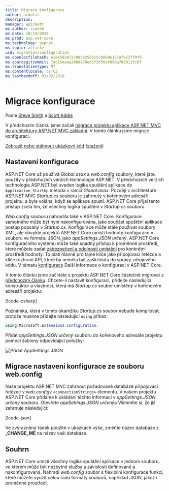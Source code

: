```yaml
---
title: Migrace konfigurace
author: ardalis
description: 
manager: wpickett
ms.author: riande
ms.date: 10/14/2016
ms.prod: asp.net-core
ms.technology: aspnet
ms.topic: article
uid: migration/configuration
ms.openlocfilehash: e1ee582072c88542565c5cb860e157afe137f9f0
ms.sourcegitcommit: 7ac15eaae20b6d70e65f3650af050a7880115cbf
ms.translationtype: MT
ms.contentlocale: cs-CZ
ms.lasthandoff: 03/02/2018
---
```

# <a name="migrating-configuration"></a>Migrace konfigurace

Podle [Steve Smith](https://ardalis.com/) a [Scott Addie](https://scottaddie.com)

V předchozím článku jsme začali [migrace projektu aplikace ASP.NET MVC do architektury ASP.NET MVC základní](mvc.md). V tomto článku jsme migruje konfiguraci.

[Zobrazit nebo stáhnout ukázkový kód](https://github.com/aspnet/Docs/tree/master/aspnetcore/migration/configuration/samples) ([stažení](xref:tutorials/index#how-to-download-a-sample))

## <a name="setup-configuration"></a>Nastavení konfigurace

ASP.NET Core už používá *Global.asax* a *web.config* soubory, které jsou použity v předchozích verzích technologie ASP.NET. V předchozích verzích technologie ASP.NET byl uveden logika spuštění aplikace do `Application_StartUp` metoda v rámci *Global.asax*. Později v architektuře ASP.NET MVC *Startup.cs* souboru je zahrnutý v kořenovém adresáři projektu; a byla volána, když se aplikace spustí. ASP.NET Core přijal tento přístup zcela tím, že všechny logika spuštění v *Startup.cs* souboru.

*Web.config* souboru nahradila také v ASP.NET Core. Konfigurace samotného může být nyní nakonfigurována, jako součást spuštění aplikace postup popsaný v *Startup.cs*. Konfigurace může stále používat soubory XML, ale obvykle projektů ASP.NET Core umístí hodnoty konfigurace v souboru ve formátu JSON, jako *appSettings.JSON určený*. ASP.NET Core konfiguračního systému může také snadný přístup k proměnné prostředí, které můžete zadat [zabezpečení a odolnosti umístění](xref:security/app-secrets) pro konkrétní prostředí hodnoty. To platí hlavně pro tajné klíče jako připojovací řetězce a klíče rozhraní API, které by neměla být zaškrtnuta do správy zdrojového kódu. V tématu [konfigurace](xref:fundamentals/configuration/index) Další informace o konfiguraci v ASP.NET Core.

V tomto článku jsme začínáte s projektu ASP.NET Core částečně migrovat z [předchozím článku](mvc.md). Chcete-li nastavit konfiguraci, přidejte následující konstruktor a vlastnost, která má *Startup.cs* soubor umístěný v kořenovém adresáři projektu:

[!code-csharp[](configuration/samples/WebApp1/src/WebApp1/Startup.cs?range=11-21)]

Poznámka, která v tomto okamžiku *Startup.cs* soubor nebude kompilovat, protože musíme přidejte následující `using` příkaz:

```csharp
using Microsoft.Extensions.Configuration;
```

Přidat *appSettings.JSON určený* souboru do kořenového adresáře projektu pomocí šablony odpovídající položky:

![Přidat AppSettings JSON](configuration/_static/add-appsettings-json.png)

## <a name="migrate-configuration-settings-from-webconfig"></a>Migrace nastavení konfigurace ze souboru web.config

Naše projektu ASP.NET MVC zahrnout požadované databáze připojovací řetězec v *web.config*v `<connectionStrings>` elementu. V našem projektu ASP.NET Core přidáme k ukládání těchto informací v *appSettings.JSON určený* souboru. Otevřete *appSettings.JSON určený*a Všimněte si, že již zahrnuje následující:

[!code-json[](../migration/configuration/samples/WebApp1/src/WebApp1/appsettings.json?highlight=4)]


Ve zvýrazněný řádek použité v ukázkách výše, změňte název databáze z **_CHANGE_ME** na název vaší databáze.

## <a name="summary"></a>Souhrn

ASP.NET Core umístí všechny logika spuštění aplikace v jednom souboru, ve kterém může být nezbytné služby a závislosti definované a nakonfigurovaná. Nahradí *web.config* soubor s flexibilní konfigurace funkcí, které můžete využít celou řadu formáty souborů, například JSON, jakož i proměnné prostředí.
